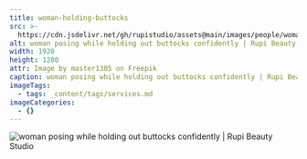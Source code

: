 ```yaml
---
title: woman-holding-buttocks
src: >-
  https://cdn.jsdelivr.net/gh/rupistudio/assets@main/images/people/woman-holding-buttocks.webp
alt: woman posing while holding out buttocks confidently | Rupi Beauty Studio
width: 1920
height: 1280
attr: Image by master1305 on Freepik
caption: woman posing while holding out buttocks confidently | Rupi Beauty Studio
imageTags:
  - tags: _content/tags/services.md
imageCategories:
  - {}
---
```


![woman posing while holding out buttocks confidently | Rupi Beauty Studio](https://cdn.jsdelivr.net/gh/rupistudio/assets@main/images/people/woman-holding-buttocks.webp "woman posing while holding out buttocks confidently | Rupi Beauty Studio")
